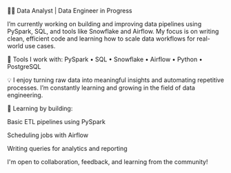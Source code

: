 👩‍💻 Data Analyst | Data Engineer in Progress


I’m currently working on building and improving data pipelines using PySpark, SQL, and tools like Snowflake and Airflow. My focus is on writing clean, efficient code and learning how to scale data workflows for real-world use cases.

🔧 Tools I work with:
PySpark • SQL • Snowflake • Airflow • Python • PostgreSQL

💡 I enjoy turning raw data into meaningful insights and automating repetitive processes. I’m constantly learning and growing in the field of data engineering.

📁 Learning by building:

Basic ETL pipelines using PySpark

Scheduling jobs with Airflow

Writing queries for analytics and reporting

I'm open to collaboration, feedback, and learning from the community!




